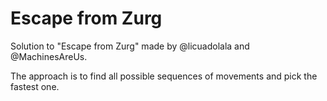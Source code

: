Escape from Zurg
================

Solution to "Escape from Zurg" made by @licuadolala and @MachinesAreUs.

The approach is to find all possible sequences of movements and pick the fastest one.
